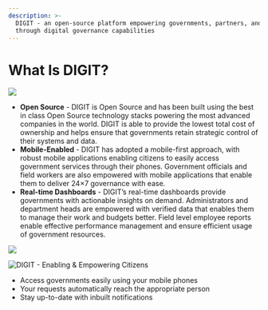 ```yaml
---
description: >-
  DIGIT - an open-source platform empowering governments, partners, and citizens
  through digital governance capabilities
---
```


# What Is DIGIT?

![](.gitbook/assets/digit-website-03.png)

* **Open Source** - DIGIT is Open Source and has been built using the best in class Open Source technology stacks powering the most advanced companies in the world. DIGIT is able to provide the lowest total cost of ownership and helps ensure that governments retain strategic control of their systems and data. 
* **Mobile-Enabled** - DIGIT has adopted a mobile-first approach, with robust mobile applications enabling citizens to easily access government services through their phones. Government officials and field workers are also empowered with mobile applications that enable them to deliver 24×7 governance with ease.
* **Real-time Dashboards** - DIGIT’s real-time dashboards provide governments with actionable insights on demand. Administrators and department heads are empowered with verified data that enables them to manage their work and budgets better. Field level employee reports enable effective performance management and ensure efficient usage of government resources.

![](.gitbook/assets/digit-website_-05.png)

![DIGIT - Enabling &amp; Empowering Citizens ](.gitbook/assets/220-sm769252.jpg)

* Access governments easily using your mobile phones
* Your requests automatically reach the appropriate person
* Stay up-to-date with inbuilt notifications

